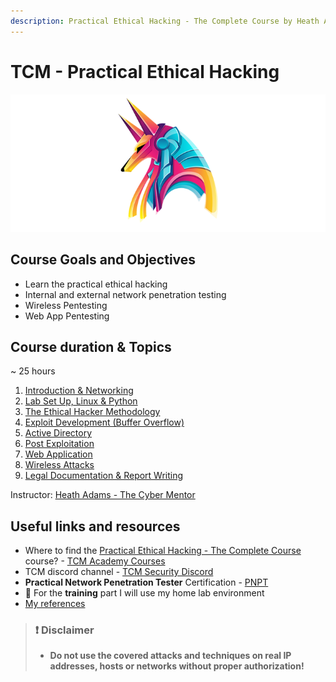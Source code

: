 ```yaml
---
description: Practical Ethical Hacking - The Complete Course by Heath Adams
---
```


# TCM - Practical Ethical Hacking

![Practical Ethical Hacking - academy.tcm-sec.com - © TCM Security](.gitbook/assets/peh.png)

## Course Goals and Objectives

* Learn the practical ethical hacking
* Internal and external network penetration testing
* Wireless Pentesting
* Web App Pentesting

## Course duration & Topics

~	25 hours

1. [Introduction & Networking](1-intro/README.md)
2. [Lab Set Up, Linux & Python](2-lab/README.md)
3. [The Ethical Hacker Methodology](3-eth-hack/README.md)
4. [Exploit Development (Buffer Overflow)](4-exploit-dev/README.md)
5. [Active Directory](5-active-directory/README.md)
6. [Post Exploitation](6-post-exploitation/README.md)
7. [Web Application](7-webapp/README.md)
8. [Wireless Attacks](8-wireless/README.md)
9. [Legal Documentation & Report Writing](9-report/README.md)

Instructor: [Heath Adams - The Cyber Mentor](https://www.thecybermentor.com/)

## Useful links and resources

* Where to find the [Practical Ethical Hacking - The Complete Course](https://academy.tcm-sec.com/p/practical-ethical-hacking-the-complete-course) course? - [TCM Academy Courses](https://academy.tcm-sec.com/courses)
* TCM discord channel - [TCM Security Discord](https://discord.gg/tcm)
* **Practical Network Penetration Tester** Certification - [PNPT](https://certifications.tcm-sec.com/pnpt/)
* 🔬 For the **training** part I will use my home lab environment
* [My references](peh-references.md)

> ### ❗ Disclaimer
>
> * **Do not use the covered attacks and techniques on real IP addresses, hosts or networks without proper authorization!**
